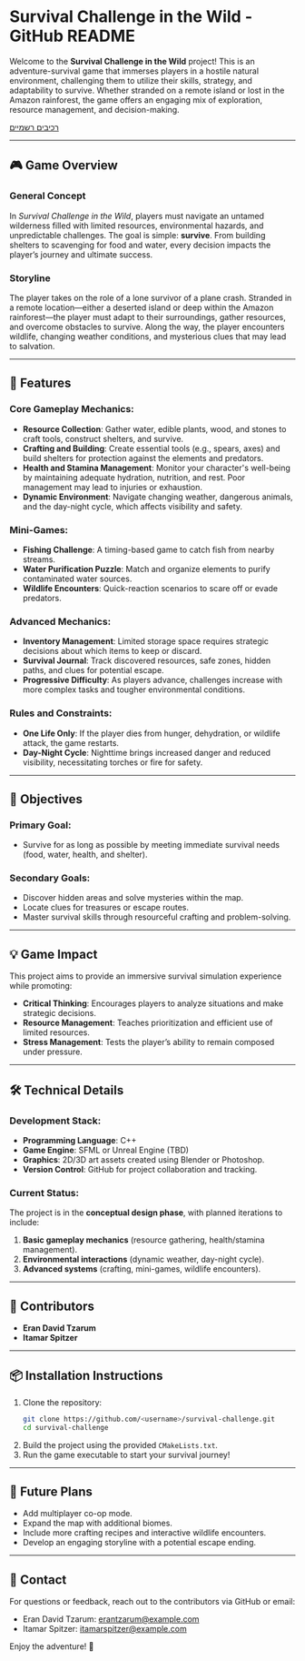 # Survival Challenge in the Wild - GitHub README

Welcome to the **Survival Challenge in the Wild** project! This is an adventure-survival game that immerses players in a hostile natural environment, challenging them to utilize their skills, strategy, and adaptability to survive. Whether stranded on a remote island or lost in the Amazon rainforest, the game offers an engaging mix of exploration, resource management, and decision-making.


[רכיבים רשמיים](https://github.com/gamedev-ariel/the_survival_challenge/wiki)



---

## 🎮 **Game Overview**

### General Concept  
In *Survival Challenge in the Wild*, players must navigate an untamed wilderness filled with limited resources, environmental hazards, and unpredictable challenges. The goal is simple: **survive**. From building shelters to scavenging for food and water, every decision impacts the player’s journey and ultimate success.  

### Storyline  
The player takes on the role of a lone survivor of a plane crash. Stranded in a remote location—either a deserted island or deep within the Amazon rainforest—the player must adapt to their surroundings, gather resources, and overcome obstacles to survive. Along the way, the player encounters wildlife, changing weather conditions, and mysterious clues that may lead to salvation.

---

## 🌟 **Features**

### Core Gameplay Mechanics:
- **Resource Collection**: Gather water, edible plants, wood, and stones to craft tools, construct shelters, and survive.  
- **Crafting and Building**: Create essential tools (e.g., spears, axes) and build shelters for protection against the elements and predators.  
- **Health and Stamina Management**: Monitor your character's well-being by maintaining adequate hydration, nutrition, and rest. Poor management may lead to injuries or exhaustion.  
- **Dynamic Environment**: Navigate changing weather, dangerous animals, and the day-night cycle, which affects visibility and safety.  

### Mini-Games:
- **Fishing Challenge**: A timing-based game to catch fish from nearby streams.  
- **Water Purification Puzzle**: Match and organize elements to purify contaminated water sources.  
- **Wildlife Encounters**: Quick-reaction scenarios to scare off or evade predators.  

### Advanced Mechanics:
- **Inventory Management**: Limited storage space requires strategic decisions about which items to keep or discard.  
- **Survival Journal**: Track discovered resources, safe zones, hidden paths, and clues for potential escape.  
- **Progressive Difficulty**: As players advance, challenges increase with more complex tasks and tougher environmental conditions.  

### Rules and Constraints:
- **One Life Only**: If the player dies from hunger, dehydration, or wildlife attack, the game restarts.  
- **Day-Night Cycle**: Nighttime brings increased danger and reduced visibility, necessitating torches or fire for safety.  

---

## 🎯 **Objectives**

### Primary Goal:
- Survive for as long as possible by meeting immediate survival needs (food, water, health, and shelter).  

### Secondary Goals:
- Discover hidden areas and solve mysteries within the map.  
- Locate clues for treasures or escape routes.  
- Master survival skills through resourceful crafting and problem-solving.

---

## 💡 **Game Impact**

This project aims to provide an immersive survival simulation experience while promoting:  
- **Critical Thinking**: Encourages players to analyze situations and make strategic decisions.  
- **Resource Management**: Teaches prioritization and efficient use of limited resources.  
- **Stress Management**: Tests the player’s ability to remain composed under pressure.  

---

## 🛠️ **Technical Details**

### Development Stack:
- **Programming Language**: C++  
- **Game Engine**: SFML or Unreal Engine (TBD)  
- **Graphics**: 2D/3D art assets created using Blender or Photoshop.  
- **Version Control**: GitHub for project collaboration and tracking.

### Current Status:
The project is in the **conceptual design phase**, with planned iterations to include:  
1. **Basic gameplay mechanics** (resource gathering, health/stamina management).  
2. **Environmental interactions** (dynamic weather, day-night cycle).  
3. **Advanced systems** (crafting, mini-games, wildlife encounters).  

---

## 🤝 **Contributors**

- **Eran David Tzarum**  
- **Itamar Spitzer**  

---

## 📦 **Installation Instructions**

1. Clone the repository:  
   ```bash
   git clone https://github.com/<username>/survival-challenge.git
   cd survival-challenge
   ```
2. Build the project using the provided `CMakeLists.txt`.  
3. Run the game executable to start your survival journey!  

---

## 📝 **Future Plans**
- Add multiplayer co-op mode.  
- Expand the map with additional biomes.  
- Include more crafting recipes and interactive wildlife encounters.  
- Develop an engaging storyline with a potential escape ending.

---

## 📧 **Contact**

For questions or feedback, reach out to the contributors via GitHub or email:  
- Eran David Tzarum: erantzarum@example.com  
- Itamar Spitzer: itamarspitzer@example.com  

Enjoy the adventure! 🚀
